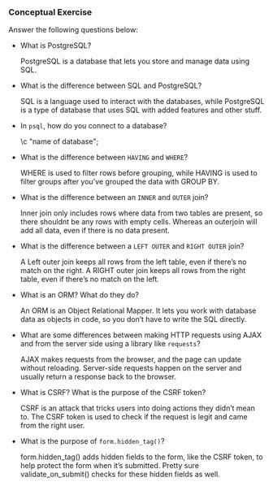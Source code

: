 ### Conceptual Exercise

Answer the following questions below:

- What is PostgreSQL?

  PostgreSQL is a database that lets you store and manage data using SQL.

- What is the difference between SQL and PostgreSQL?

  SQL is a language used to interact with the databases, while PostgreSQL is a type of database 
  that uses SQL with added features and other stuff.

- In `psql`, how do you connect to a database?

  \c "name of database";

- What is the difference between `HAVING` and `WHERE`?

  WHERE is used to filter rows before grouping, while HAVING is used to 
  filter groups after you’ve grouped the data with GROUP BY.

- What is the difference between an `INNER` and `OUTER` join?

  Inner join only includes rows where data from two tables are present, so there shouldnt 
  be any rows with empty cells. Whereas an outerjoin will add all data, even if there is no data present. 

- What is the difference between a `LEFT OUTER` and `RIGHT OUTER` join?

  A Left outer join keeps all rows from the left table, even if there’s no match on the right.
  A RIGHT outer join keeps all rows from the right table, even if there’s no match on the left.

- What is an ORM? What do they do?

  An ORM is an Object Relational Mapper. It lets you work with database data as objects 
  in code, so you don’t have to write the SQL directly. 

- What are some differences between making HTTP requests using AJAX 
  and from the server side using a library like `requests`?

  AJAX makes requests from the browser, and the page can update without reloading.
  Server-side requests happen on the server and usually return a response back to the browser.

- What is CSRF? What is the purpose of the CSRF token?

  CSRF is an attack that tricks users into doing actions they didn’t mean to.
  The CSRF token is used to check if the request is legit and came from the right user.

- What is the purpose of `form.hidden_tag()`?
  
  form.hidden_tag() adds hidden fields to the form, like the CSRF token, to help protect the form when it’s submitted.
  Pretty sure validate_on_submit() checks for these hidden fields as well. 
